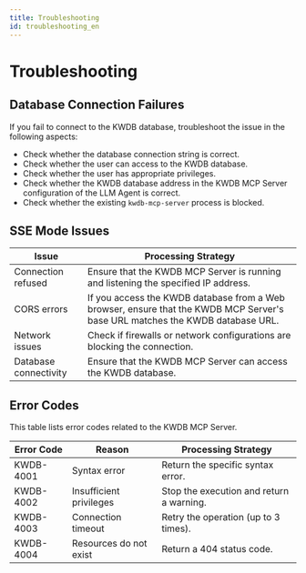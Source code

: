 ```yaml
---
title: Troubleshooting
id: troubleshooting_en
---
```


# Troubleshooting

## Database Connection Failures

If you fail to connect to the KWDB database, troubleshoot the issue in the following aspects:

- Check whether the database connection string is correct.
- Check whether the user can access to the KWDB database.
- Check whether the user has appropriate privileges.
- Check whether the KWDB database address in the KWDB MCP Server configuration of the LLM Agent is correct.
- Check whether the existing `kwdb-mcp-server` process is blocked.

## SSE Mode Issues

| Issue                 | Processing Strategy                                                                                                          |
|-----------------------|------------------------------------------------------------------------------------------------------------------------------|
| Connection refused    | Ensure that the KWDB MCP Server is running and listening the specified IP address.                                           |
| CORS errors           | If you access the KWDB database from a Web browser, ensure that the KWDB MCP Server's base URL matches the KWDB database URL.|
| Network issues        | Check if firewalls or network configurations are blocking the connection.                                                    |
| Database connectivity | Ensure that the KWDB MCP Server can access the KWDB database.                                                                |

## Error Codes

This table lists error codes related to the KWDB MCP Server.

| Error Code | Reason                  | Processing Strategy                      |
|------------|-------------------------|------------------------------------------|
| KWDB-4001  | Syntax error            | Return the specific syntax error.        |
| KWDB-4002  | Insufficient privileges | Stop the execution and return a warning. |
| KWDB-4003  | Connection timeout      | Retry the operation (up to 3 times).     |
| KWDB-4004  | Resources do not exist  | Return a 404 status code.                |
